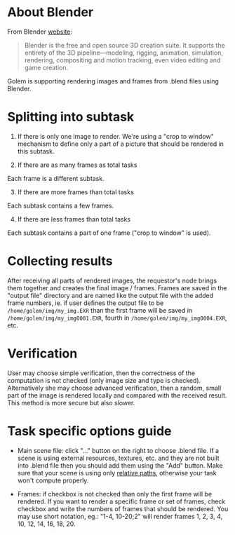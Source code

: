 # About Blender

From Blender [website](https://www.blender.org/):

> Blender is the free and open source 3D creation suite. It supports the entirety of the 3D pipeline—modeling, rigging, animation, simulation, rendering, compositing and motion tracking, even video editing and game creation. 

Golem is supporting rendering images and frames from .blend files using Blender. 

# Splitting into subtask

1) If there is only one image to render.
We're using a "crop to window" mechanism to define only a part of a picture that should be rendered in this subtask.  

2) If there are as many frames as total tasks

Each frame is a different subtask. 

3) If there are more frames than total tasks

Each subtask contains a few frames.

4) If there are less frames than total tasks

Each subtask contains a part of one frame ("crop to window" is used). 

# Collecting results

After receiving all parts of rendered images, the requestor's node brings them together and creates the final image / frames. Frames are saved in the "output file" directory and are named like the output file with the added frame numbers, ie. if user defines the output file to be 
`/home/golem/img/my_img.EXR` than the first frame will be saved in `/home/golem/img/my_img0001.EXR`, fourth in `/home/golem/img/my_img0004.EXR`, etc.


# Verification

User may choose simple verification, then the correctness of the computation is not checked (only image size and type is checked). Alternatively she may choose advanced verification, then a random, small part of the image is rendered locally and compared with the received result. This method is more secure but also slower. 

# Task specific options guide

* Main scene file: click "..." button on the right to choose .blend file. If a scene is using external resources, textures, etc. and they are not built into .blend file then you should add them using the "Add" button. Make sure that your scene is using only [relative paths](https://docs.blender.org/manual/en/dev/data_system/files/relative_paths.html), otherwise your task won't compute properly. 

* Frames: if checkbox is not checked than only the first frame will be rendered. If you want to render a specific frame or set of frames, check checkbox and write the numbers of frames that should be rendered. You may use short notation, eg.: "1-4, 10-20;2" will render frames 1, 2, 3, 4, 10, 12, 14, 16, 18, 20. 